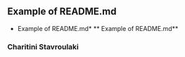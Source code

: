 
## Example of README.md

* Example of README.md*
** Example of README.md**
### Charitini Stavroulaki
